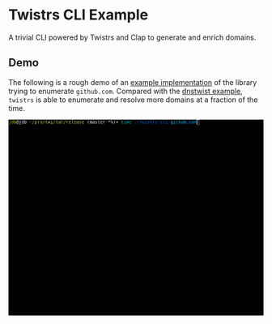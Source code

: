 # Twistrs CLI Example

A trivial CLI powered by Twistrs and Clap to generate and enrich domains.

## Demo

The following is a rough demo of an [example implementation](src/main.rs) of the library trying to enumerate `github.com`. Compared with the [dnstwist example](../..//res/dnstwist-github_com.gif), `twistrs` is able to enumerate and resolve more domains at a fraction of the time.
  
![twistrs-cli-example](../../res/twistrs-github_com.gif)
